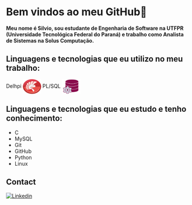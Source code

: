 # Bem vindos ao meu GitHub👋

**Meu nome é Silvio, sou estudante de Engenharia de Software na UTFPR (Universidade Tecnológica Federal do Paraná) e trabalho como Analista de Sistemas na Solus Computação.**

## Linguagens e tecnologias que eu utilizo no meu trabalho:

<div style="display:inline_block">
Delhpi <img align="center" alt="Siv-delphy" height="40" width="50"src="img/delphi.png">
PL/SQL <img align="center" alt="Siv-plsql" height="40" width="50"src="img/plsql.png">
<br/>

## Linguagens e tecnologias que eu estudo e tenho conhecimento:

* C
* MySQL
* Git
* GitHub
* Python
* Linux

## Contact 

[![Linkedin](https://img.shields.io/badge/LinkedIn-0077B5?style=for-the-badge&logo=linkedin&logoColor=white)](https://www.linkedin.com/in/silvio-j-oliveira-541b6a211/)

</div>

